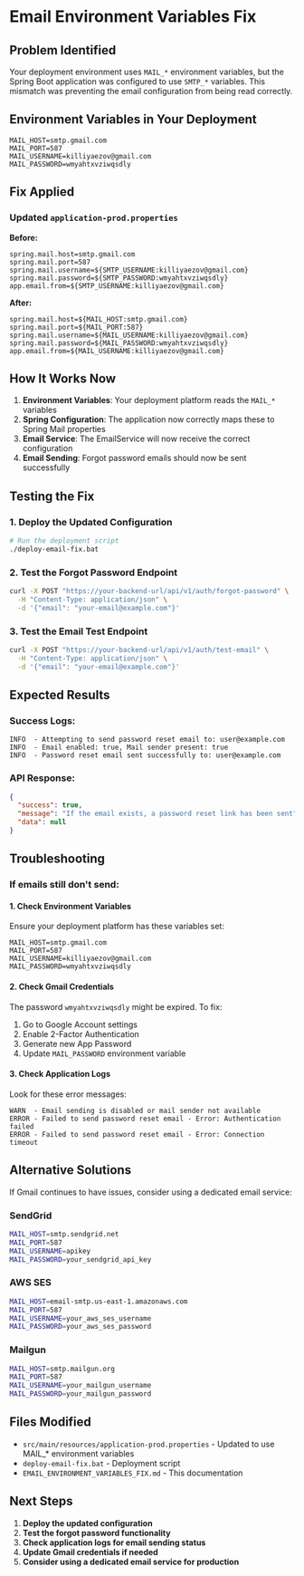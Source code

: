 # Email Environment Variables Fix

## Problem Identified
Your deployment environment uses `MAIL_*` environment variables, but the Spring Boot application was configured to use `SMTP_*` variables. This mismatch was preventing the email configuration from being read correctly.

## Environment Variables in Your Deployment
```
MAIL_HOST=smtp.gmail.com
MAIL_PORT=587
MAIL_USERNAME=killiyaezov@gmail.com
MAIL_PASSWORD=wmyahtxvziwqsdly
```

## Fix Applied

### Updated `application-prod.properties`
**Before:**
```properties
spring.mail.host=smtp.gmail.com
spring.mail.port=587
spring.mail.username=${SMTP_USERNAME:killiyaezov@gmail.com}
spring.mail.password=${SMTP_PASSWORD:wmyahtxvziwqsdly}
app.email.from=${SMTP_USERNAME:killiyaezov@gmail.com}
```

**After:**
```properties
spring.mail.host=${MAIL_HOST:smtp.gmail.com}
spring.mail.port=${MAIL_PORT:587}
spring.mail.username=${MAIL_USERNAME:killiyaezov@gmail.com}
spring.mail.password=${MAIL_PASSWORD:wmyahtxvziwqsdly}
app.email.from=${MAIL_USERNAME:killiyaezov@gmail.com}
```

## How It Works Now

1. **Environment Variables**: Your deployment platform reads the `MAIL_*` variables
2. **Spring Configuration**: The application now correctly maps these to Spring Mail properties
3. **Email Service**: The EmailService will now receive the correct configuration
4. **Email Sending**: Forgot password emails should now be sent successfully

## Testing the Fix

### 1. Deploy the Updated Configuration
```bash
# Run the deployment script
./deploy-email-fix.bat
```

### 2. Test the Forgot Password Endpoint
```bash
curl -X POST "https://your-backend-url/api/v1/auth/forgot-password" \
  -H "Content-Type: application/json" \
  -d '{"email": "your-email@example.com"}'
```

### 3. Test the Email Test Endpoint
```bash
curl -X POST "https://your-backend-url/api/v1/auth/test-email" \
  -H "Content-Type: application/json" \
  -d '{"email": "your-email@example.com"}'
```

## Expected Results

### Success Logs:
```
INFO  - Attempting to send password reset email to: user@example.com
INFO  - Email enabled: true, Mail sender present: true
INFO  - Password reset email sent successfully to: user@example.com
```

### API Response:
```json
{
  "success": true,
  "message": "If the email exists, a password reset link has been sent",
  "data": null
}
```

## Troubleshooting

### If emails still don't send:

#### 1. Check Environment Variables
Ensure your deployment platform has these variables set:
```
MAIL_HOST=smtp.gmail.com
MAIL_PORT=587
MAIL_USERNAME=killiyaezov@gmail.com
MAIL_PASSWORD=wmyahtxvziwqsdly
```

#### 2. Check Gmail Credentials
The password `wmyahtxvziwqsdly` might be expired. To fix:
1. Go to Google Account settings
2. Enable 2-Factor Authentication
3. Generate new App Password
4. Update `MAIL_PASSWORD` environment variable

#### 3. Check Application Logs
Look for these error messages:
```
WARN  - Email sending is disabled or mail sender not available
ERROR - Failed to send password reset email - Error: Authentication failed
ERROR - Failed to send password reset email - Error: Connection timeout
```

## Alternative Solutions

If Gmail continues to have issues, consider using a dedicated email service:

### SendGrid
```bash
MAIL_HOST=smtp.sendgrid.net
MAIL_PORT=587
MAIL_USERNAME=apikey
MAIL_PASSWORD=your_sendgrid_api_key
```

### AWS SES
```bash
MAIL_HOST=email-smtp.us-east-1.amazonaws.com
MAIL_PORT=587
MAIL_USERNAME=your_aws_ses_username
MAIL_PASSWORD=your_aws_ses_password
```

### Mailgun
```bash
MAIL_HOST=smtp.mailgun.org
MAIL_PORT=587
MAIL_USERNAME=your_mailgun_username
MAIL_PASSWORD=your_mailgun_password
```

## Files Modified
- `src/main/resources/application-prod.properties` - Updated to use MAIL_* environment variables
- `deploy-email-fix.bat` - Deployment script
- `EMAIL_ENVIRONMENT_VARIABLES_FIX.md` - This documentation

## Next Steps
1. **Deploy the updated configuration**
2. **Test the forgot password functionality**
3. **Check application logs for email sending status**
4. **Update Gmail credentials if needed**
5. **Consider using a dedicated email service for production**

